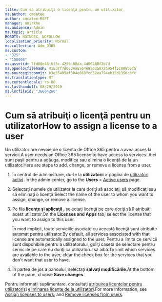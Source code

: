 ```yaml
---
title: Cum să atribuiţi o licenţă pentru un utilizator
ms.author: cmcatee
author: cmcatee-MSFT
manager: mnirkhe
ms.audience: Admin
ms.topic: article
ROBOTS: NOINDEX, NOFOLLOW
localization_priority: Normal
ms.collection: Adm_O365
ms.custom:
- "325"
- "150008"
ms.assetid: 7fd08e48-6f3c-4259-88da-4d06288f2b7d
ms.openlocfilehash: 418d7f7d0c3ea8a64e9a635872b954f51808b6f5
ms.sourcegitcommit: b3e55405af384e868fcd32ea794eb15d1356c3fc
ms.translationtype: MT
ms.contentlocale: ro-RO
ms.lasthandoff: 08/29/2019
ms.locfileid: "36664260"
---
```

# <a name="how-to-assign-a-license-to-a-user"></a><span data-ttu-id="924d5-102">Cum să atribuiţi o licenţă pentru un utilizator</span><span class="sxs-lookup"><span data-stu-id="924d5-102">How to assign a license to a user</span></span>

<span data-ttu-id="924d5-103">Un utilizator are nevoie de o licenta de Office 365 pentru a avea acces la servicii.</span><span class="sxs-lookup"><span data-stu-id="924d5-103">A user needs an Office 365 license to have access to services.</span></span> <span data-ttu-id="924d5-104">Aici sunt paşii pentru a adăuga, modifica sau elimina o licenţă de la un utilizator.</span><span class="sxs-lookup"><span data-stu-id="924d5-104">Here are steps to add, change, or remove a license from a user.</span></span>
  
1. <span data-ttu-id="924d5-105">În centrul de administrare, du-te la **utilizatorii** \> pagina de [utilizatori activi](https://go.microsoft.com/fwlink/p/?linkid=834822) .</span><span class="sxs-lookup"><span data-stu-id="924d5-105">In the admin center, go to the **Users** \> [Active users](https://go.microsoft.com/fwlink/p/?linkid=834822) page.</span></span>

2. <span data-ttu-id="924d5-106">Selectaţi numele de utilizator la care doriţi să asociaţi, să modificaţi sau să eliminaţi o licenţă.</span><span class="sxs-lookup"><span data-stu-id="924d5-106">Select the name of the user to whom you want to assign, change, or remove a license.</span></span>

3. <span data-ttu-id="924d5-107">Pe fila **licenţe şi aplicaţii** , selectaţi licenţă pe care doriţi să îl atribuiţi acest utilizator.</span><span class="sxs-lookup"><span data-stu-id="924d5-107">On the **Licenses and Apps** tab, select the license that you want to assign to this user.</span></span>

    <span data-ttu-id="924d5-108">În mod implicit, toate serviciile asociate cu această licenţă sunt atribuite automat pentru utilizator.</span><span class="sxs-lookup"><span data-stu-id="924d5-108">By default, all services associated with that license are automatically assigned to the user.</span></span> <span data-ttu-id="924d5-109">Pentru a limita ce servicii sunt disponibile pentru a utilizatorului, goliţi caseta de selectare pentru serviciile pe care nu doriţi ca utilizatorul să aibă.</span><span class="sxs-lookup"><span data-stu-id="924d5-109">To limit which services are available to the user, clear the check box for the services that you don't want that user to have.</span></span>

4. <span data-ttu-id="924d5-110">În partea de jos a panoului, selectaţi **salvaţi modificările**.</span><span class="sxs-lookup"><span data-stu-id="924d5-110">At the bottom of the pane, choose **Save changes**.</span></span>

<span data-ttu-id="924d5-111">Pentru informaţii suplimentare, consultaţi [atribuirea licentelor pentru utilizatori](https://docs.microsoft.com/office365/admin/subscriptions-and-billing/assign-licenses-to-users)şi [eliminarea licenţe de la utilizatori](https://docs.microsoft.com/office365/admin/subscriptions-and-billing/remove-licenses-from-users).</span><span class="sxs-lookup"><span data-stu-id="924d5-111">For more information, see [Assign licenses to users](https://docs.microsoft.com/office365/admin/subscriptions-and-billing/assign-licenses-to-users), and [Remove licenses from users](https://docs.microsoft.com/office365/admin/subscriptions-and-billing/remove-licenses-from-users).</span></span>
